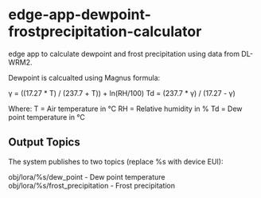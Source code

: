 # edge-app-dewpoint-frostprecipitation-calculator
edge app to calculate dewpoint and frost precipitation using data from DL-WRM2.


Dewpoint is calcualted using Magnus formula:

γ = ((17.27 * T) / (237.7 + T)) + ln(RH/100)
Td = (237.7 * γ) / (17.27 - γ)

Where:
T = Air temperature in °C
RH = Relative humidity in %
Td = Dew point temperature in °C

## Output Topics
The system publishes to two topics (replace %s with device EUI):

obj/lora/%s/dew_point - Dew point temperature
obj/lora/%s/frost_precipitation - Frost precipitation 